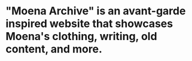 # "Moena Archive" is an avant-garde inspired website that showcases Moena's clothing, writing, old content, and more.
